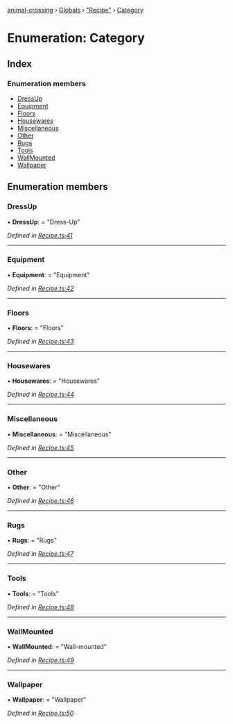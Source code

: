 [animal-crossing](../README.md) › [Globals](../globals.md) › ["Recipe"](../modules/_recipe_.md) › [Category](_recipe_.category.md)

# Enumeration: Category

## Index

### Enumeration members

* [DressUp](_recipe_.category.md#dressup)
* [Equipment](_recipe_.category.md#equipment)
* [Floors](_recipe_.category.md#floors)
* [Housewares](_recipe_.category.md#housewares)
* [Miscellaneous](_recipe_.category.md#miscellaneous)
* [Other](_recipe_.category.md#other)
* [Rugs](_recipe_.category.md#rugs)
* [Tools](_recipe_.category.md#tools)
* [WallMounted](_recipe_.category.md#wallmounted)
* [Wallpaper](_recipe_.category.md#wallpaper)

## Enumeration members

###  DressUp

• **DressUp**: = "Dress-Up"

*Defined in [Recipe.ts:41](https://github.com/Norviah/animal-crossing/blob/37c048c/module/types/Recipe.ts#L41)*

___

###  Equipment

• **Equipment**: = "Equipment"

*Defined in [Recipe.ts:42](https://github.com/Norviah/animal-crossing/blob/37c048c/module/types/Recipe.ts#L42)*

___

###  Floors

• **Floors**: = "Floors"

*Defined in [Recipe.ts:43](https://github.com/Norviah/animal-crossing/blob/37c048c/module/types/Recipe.ts#L43)*

___

###  Housewares

• **Housewares**: = "Housewares"

*Defined in [Recipe.ts:44](https://github.com/Norviah/animal-crossing/blob/37c048c/module/types/Recipe.ts#L44)*

___

###  Miscellaneous

• **Miscellaneous**: = "Miscellaneous"

*Defined in [Recipe.ts:45](https://github.com/Norviah/animal-crossing/blob/37c048c/module/types/Recipe.ts#L45)*

___

###  Other

• **Other**: = "Other"

*Defined in [Recipe.ts:46](https://github.com/Norviah/animal-crossing/blob/37c048c/module/types/Recipe.ts#L46)*

___

###  Rugs

• **Rugs**: = "Rugs"

*Defined in [Recipe.ts:47](https://github.com/Norviah/animal-crossing/blob/37c048c/module/types/Recipe.ts#L47)*

___

###  Tools

• **Tools**: = "Tools"

*Defined in [Recipe.ts:48](https://github.com/Norviah/animal-crossing/blob/37c048c/module/types/Recipe.ts#L48)*

___

###  WallMounted

• **WallMounted**: = "Wall-mounted"

*Defined in [Recipe.ts:49](https://github.com/Norviah/animal-crossing/blob/37c048c/module/types/Recipe.ts#L49)*

___

###  Wallpaper

• **Wallpaper**: = "Wallpaper"

*Defined in [Recipe.ts:50](https://github.com/Norviah/animal-crossing/blob/37c048c/module/types/Recipe.ts#L50)*
